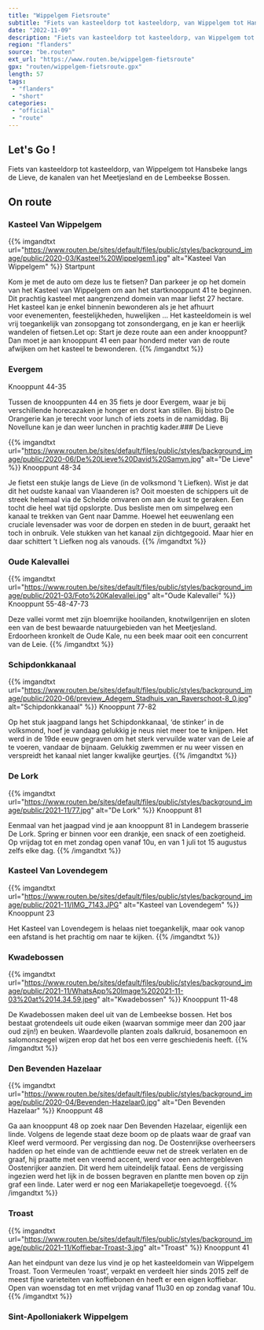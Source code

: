 ```yaml
---
title: "Wippelgem Fietsroute"
subtitle: "Fiets van kasteeldorp tot kasteeldorp, van Wippelgem tot Hansbeke langs de Lieve, de kanalen van het Meetjesland en de Lembeekse Bossen"
date: "2022-11-09"
description: "Fiets van kasteeldorp tot kasteeldorp, van Wippelgem tot Hansbeke langs de Lieve, de kanalen van het Meetjesland en de Lembeekse Bossen"
region: "flanders"
source: "be.routen"
ext_url: "https://www.routen.be/wippelgem-fietsroute"
gpx: "routen/wippelgem-fietsroute.gpx"
length: 57
tags:
 - "flanders"
 - "short"
categories:
 - "official"
 - "route"
---
```


## Let's Go ! 

Fiets van kasteeldorp tot kasteeldorp, van Wippelgem tot Hansbeke langs de Lieve, de kanalen van het Meetjesland en de Lembeekse Bossen.

## On route

### Kasteel Van Wippelgem

{{% imgandtxt url="https://www.routen.be/sites/default/files/public/styles/background_image/public/2020-03/Kasteel%20Wippelgem1.jpg" alt="Kasteel Van Wippelgem" %}}
Startpunt

Kom je met de auto om deze lus te fietsen? Dan parkeer je op het domein van het Kasteel van Wippelgem om aan het startknooppunt 41 te beginnen. Dit prachtig kasteel met aangrenzend domein van maar liefst 27 hectare. Het kasteel kan je enkel binnenin bewonderen als je het afhuurt voor evenementen, feestelijkheden, huwelijken ... Het kasteeldomein is wel vrij toegankelijk van zonsopgang tot zonsondergang, en je kan er heerlijk wandelen of fietsen.Let op: Start je deze route aan een ander knooppunt? Dan moet je aan knooppunt 41 een paar honderd meter van de route afwijken om het kasteel te bewonderen.
{{% /imgandtxt %}}

### Evergem

Knooppunt 44-35

Tussen de knooppunten 44 en 35 fiets je door Evergem, waar je bij verschillende horecazaken je honger en dorst kan stillen. Bij bistro De Orangerie kan je terecht voor lunch of iets zoets in de namiddag. Bij Novellune kan je dan weer lunchen in prachtig kader.### De Lieve

{{% imgandtxt url="https://www.routen.be/sites/default/files/public/styles/background_image/public/2020-06/De%20Lieve%20David%20Samyn.jpg" alt="De Lieve" %}}
Knooppunt 48-34

Je fietst een stukje langs de Lieve (in de volksmond ’t Liefken). Wist je dat dit het oudste kanaal van Vlaanderen is? Ooit moesten de schippers uit de streek helemaal via de Schelde omvaren om aan de kust te geraken. Een tocht die heel wat tijd opslorpte. Dus besliste men om simpelweg een kanaal te trekken van Gent naar Damme. Hoewel het eeuwenlang een cruciale levensader was voor de dorpen en steden in de buurt, geraakt het toch in onbruik. Vele stukken van het kanaal zijn dichtgegooid. Maar hier en daar schittert ’t Liefken nog als vanouds.
{{% /imgandtxt %}}

### Oude Kalevallei

{{% imgandtxt url="https://www.routen.be/sites/default/files/public/styles/background_image/public/2021-03/Foto%20Kalevallei.jpg" alt="Oude Kalevallei" %}}
Knooppunt 55-48-47-73

Deze vallei vormt met zijn bloemrijke hooilanden, knotwilgenrijen en sloten een van de best bewaarde natuurgebieden van het Meetjesland. Erdoorheen kronkelt de Oude Kale, nu een beek maar ooit een concurrent van de Leie.
{{% /imgandtxt %}}

### Schipdonkkanaal

{{% imgandtxt url="https://www.routen.be/sites/default/files/public/styles/background_image/public/2020-06/preview_Adegem_Stadhuis_van_Raverschoot-8_0.jpg" alt="Schipdonkkanaal" %}}
Knooppunt 77-82

Op het stuk jaagpand langs het Schipdonkkanaal, ‘de stinker’ in de volksmond, hoef je vandaag gelukkig je neus niet meer toe te knijpen. Het werd in de 19de eeuw gegraven om het sterk vervuilde water van de Leie af te voeren, vandaar de bijnaam. Gelukkig zwemmen er nu weer vissen en verspreidt het kanaal niet langer kwalijke geurtjes.
{{% /imgandtxt %}}

### De Lork

{{% imgandtxt url="https://www.routen.be/sites/default/files/public/styles/background_image/public/2021-11/77.jpg" alt="De Lork" %}}
Knooppunt 81

Eenmaal van het jaagpad vind je aan knooppunt 81 in Landegem brasserie De Lork. Spring er binnen voor een drankje, een snack of een zoetigheid. Op vrijdag tot en met zondag open vanaf 10u, en van 1 juli tot 15 augustus zelfs elke dag.
{{% /imgandtxt %}}

### Kasteel Van Lovendegem

{{% imgandtxt url="https://www.routen.be/sites/default/files/public/styles/background_image/public/2021-11/IMG_7143.JPG" alt="Kasteel van Lovendegem" %}}
Knooppunt 23

Het Kasteel van Lovendegem is helaas niet toegankelijk, maar ook vanop een afstand is het prachtig om naar te kijken.
{{% /imgandtxt %}}

### Kwadebossen

{{% imgandtxt url="https://www.routen.be/sites/default/files/public/styles/background_image/public/2021-11/WhatsApp%20Image%202021-11-03%20at%2014.34.59.jpeg" alt="Kwadebossen" %}}
Knooppunt 11-48

De Kwadebossen maken deel uit van de Lembeekse bossen. Het bos bestaat grotendeels uit oude eiken (waarvan sommige meer dan 200 jaar oud zijn!) en beuken. Waardevolle planten zoals dalkruid, bosanemoon en salomonszegel wijzen erop dat het bos een verre geschiedenis heeft.
{{% /imgandtxt %}}

### Den Bevenden Hazelaar

{{% imgandtxt url="https://www.routen.be/sites/default/files/public/styles/background_image/public/2020-04/Bevenden-Hazelaar0.jpg" alt="Den Bevenden Hazelaar" %}}
Knooppunt 48

Ga aan knooppunt 48 op zoek naar Den Bevenden Hazelaar, eigenlijk een linde. Volgens de legende staat deze boom op de plaats waar de graaf van Kleef werd vermoord. Per vergissing dan nog. De Oostenrijkse overheersers hadden op het einde van de achttiende eeuw net de streek verlaten en de graaf, hij praatte met een vreemd accent, werd voor een achtergebleven Oostenrijker aanzien. Dit werd hem uiteindelijk fataal. Eens de vergissing ingezien werd het lijk in de bossen begraven en plantte men boven op zijn graf een linde. Later werd er nog een Mariakapelletje toegevoegd.
{{% /imgandtxt %}}

### Troast

{{% imgandtxt url="https://www.routen.be/sites/default/files/public/styles/background_image/public/2021-11/Koffiebar-Troast-3.jpg" alt="Troast" %}}
Knooppunt 41

Aan het eindpunt van deze lus vind je op het kasteeldomein van Wippelgem Troast. Toon Vermeulen ‘roast’, verpakt en verdeelt hier sinds 2015 zelf de meest fijne varieteiten van koffiebonen én heeft er een eigen koffiebar. Open van woensdag tot en met vrijdag vanaf 11u30 en op zondag vanaf 10u.
{{% /imgandtxt %}}

### Sint-Apolloniakerk Wippelgem


